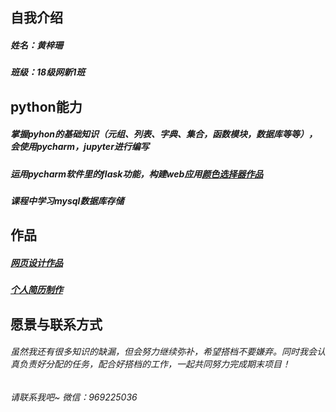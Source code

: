 ## 自我介绍
##### 姓名：黄梓珊
##### 班级：18级网新1班

 
## python能力
##### 掌握pyhon的基础知识（元组、列表、字典、集合，函数模块，数据库等等），会使用pycharm，jupyter进行编写
##### 运用pycharm软件里的flask功能，构建web应用[颜色选择器作品](http://saneeeshan.pythonanywhere.com/)
##### 课程中学习mysql数据库存储

## 作品
##### [网页设计作品](https://sanee.gitee.io/jekyll-theme-basically-basic/)
##### [个人简历制作](https://sanee.gitee.io/resume/)

## 愿景与联系方式
###### 虽然我还有很多知识的缺漏，但会努力继续弥补，希望搭档不要嫌弃。同时我会认真负责好分配的任务，配合好搭档的工作，一起共同努力完成期末项目！
###### 请联系我吧~ 微信：969225036

